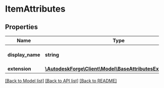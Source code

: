 # ItemAttributes

## Properties
Name | Type | Description | Notes
------------ | ------------- | ------------- | -------------
**display_name** | **string** | displayable name of the item | 
**extension** | [**\AutodeskForge\Client\Model\BaseAttributesExtensionObject**](BaseAttributesExtensionObject.md) |  | 

[[Back to Model list]](../README.md#documentation-for-models) [[Back to API list]](../README.md#documentation-for-api-endpoints) [[Back to README]](../README.md)


